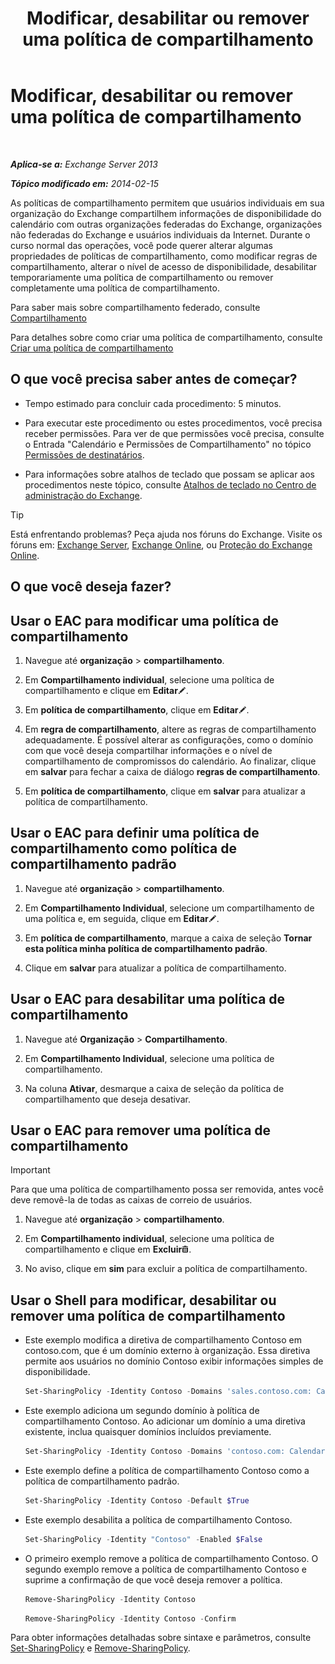 ﻿---
title: 'Modificar, desabilitar ou remover uma política de compartilhamento'
TOCTitle: Modificar, desabilitar ou remover uma política de compartilhamento
ms:assetid: 714af42d-ca29-4bb4-ac48-f0b3d4fd1c15
ms:mtpsurl: https://technet.microsoft.com/pt-br/library/JJ657460(v=EXCHG.150)
ms:contentKeyID: 50485915
ms.date: 05/22/2018
mtps_version: v=EXCHG.150
ms.translationtype: MT
---

# Modificar, desabilitar ou remover uma política de compartilhamento

 

_**Aplica-se a:** Exchange Server 2013_

_**Tópico modificado em:** 2014-02-15_

As políticas de compartilhamento permitem que usuários individuais em sua organização do Exchange compartilhem informações de disponibilidade do calendário com outras organizações federadas do Exchange, organizações não federadas do Exchange e usuários individuais da Internet. Durante o curso normal das operações, você pode querer alterar algumas propriedades de políticas de compartilhamento, como modificar regras de compartilhamento, alterar o nível de acesso de disponibilidade, desabilitar temporariamente uma política de compartilhamento ou remover completamente uma política de compartilhamento.

Para saber mais sobre compartilhamento federado, consulte [Compartilhamento](sharing-exchange-2013-help.md)

Para detalhes sobre como criar uma política de compartilhamento, consulte [Criar uma política de compartilhamento](create-a-sharing-policy-exchange-2013-help.md)

## O que você precisa saber antes de começar?

  - Tempo estimado para concluir cada procedimento: 5 minutos.

  - Para executar este procedimento ou estes procedimentos, você precisa receber permissões. Para ver de que permissões você precisa, consulte o Entrada "Calendário e Permissões de Compartilhamento" no tópico [Permissões de destinatários](recipients-permissions-exchange-2013-help.md).

  - Para informações sobre atalhos de teclado que possam se aplicar aos procedimentos neste tópico, consulte [Atalhos de teclado no Centro de administração do Exchange](keyboard-shortcuts-in-the-exchange-admin-center-exchange-online-protection-help.md).


> [!TIP]  
> Está enfrentando problemas? Peça ajuda nos fóruns do Exchange. Visite os fóruns em: <A href="https://go.microsoft.com/fwlink/p/?linkid=60612">Exchange Server</A>, <A href="https://go.microsoft.com/fwlink/p/?linkid=267542">Exchange Online</A>, ou <A href="https://go.microsoft.com/fwlink/p/?linkid=285351">Proteção do Exchange Online</A>.



## O que você deseja fazer?

## Usar o EAC para modificar uma política de compartilhamento

1.  Navegue até **organização** \> **compartilhamento**.

2.  Em **Compartilhamento individual**, selecione uma política de compartilhamento e clique em **Editar**![Ícone de edição](images/JJ218640.6f53ccb2-1f13-4c02-bea0-30690e6ea71d(EXCHG.150).gif "Ícone de edição").

3.  Em **política de compartilhamento**, clique em **Editar**![Ícone de edição](images/JJ218640.6f53ccb2-1f13-4c02-bea0-30690e6ea71d(EXCHG.150).gif "Ícone de edição").

4.  Em **regra de compartilhamento**, altere as regras de compartilhamento adequadamente. É possível alterar as configurações, como o domínio com que você deseja compartilhar informações e o nível de compartilhamento de compromissos do calendário. Ao finalizar, clique em **salvar** para fechar a caixa de diálogo **regras de compartilhamento**.

5.  Em **política de compartilhamento**, clique em **salvar** para atualizar a política de compartilhamento.

## Usar o EAC para definir uma política de compartilhamento como política de compartilhamento padrão

1.  Navegue até **organização** \> **compartilhamento**.

2.  Em **Compartilhamento Individual**, selecione um compartilhamento de uma política e, em seguida, clique em **Editar**![Ícone de edição](images/JJ218640.6f53ccb2-1f13-4c02-bea0-30690e6ea71d(EXCHG.150).gif "Ícone de edição").

3.  Em **política de compartilhamento**, marque a caixa de seleção **Tornar esta política minha política de compartilhamento padrão**.

4.  Clique em **salvar** para atualizar a política de compartilhamento.

## Usar o EAC para desabilitar uma política de compartilhamento

1.  Navegue até **Organização** \> **Compartilhamento**.

2.  Em **Compartilhamento Individual**, selecione uma política de compartilhamento.

3.  Na coluna **Ativar**, desmarque a caixa de seleção da política de compartilhamento que deseja desativar.

## Usar o EAC para remover uma política de compartilhamento


> [!IMPORTANT]  
> Para que uma política de compartilhamento possa ser removida, antes você deve removê-la de todas as caixas de correio de usuários.



1.  Navegue até **organização** \> **compartilhamento**.

2.  Em **Compartilhamento individual**, selecione uma política de compartilhamento e clique em **Excluir**![Excluir ícone](images/JJ673559.14f639f6-61e8-4418-bbfb-0db14de9d2f5(EXCHG.150).gif "Excluir ícone").

3.  No aviso, clique em **sim** para excluir a política de compartilhamento.

## Usar o Shell para modificar, desabilitar ou remover uma política de compartilhamento

  - Este exemplo modifica a diretiva de compartilhamento Contoso em contoso.com, que é um domínio externo à organização. Essa diretiva permite aos usuários no domínio Contoso exibir informações simples de disponibilidade.
    
    ```powershell
    Set-SharingPolicy -Identity Contoso -Domains 'sales.contoso.com: CalendarSharingFreeBusySimple'
    ```

  - Este exemplo adiciona um segundo domínio à política de compartilhamento Contoso. Ao adicionar um domínio a uma diretiva existente, inclua quaisquer domínios incluídos previamente.
    
    ```powershell
    Set-SharingPolicy -Identity Contoso -Domains 'contoso.com: CalendarSharingFreeBusySimple', 'atlanta.contoso.com: CalendarSharingFreeBusyReviewer', 'beijing.contoso.com: CalendarSharingFreeBusyReviewer'
    ```

  - Este exemplo define a política de compartilhamento Contoso como a política de compartilhamento padrão.
    
    ```powershell
    Set-SharingPolicy -Identity Contoso -Default $True
    ```

  - Este exemplo desabilita a política de compartilhamento Contoso.
    
    ```powershell
    Set-SharingPolicy -Identity "Contoso" -Enabled $False
    ```

  - O primeiro exemplo remove a política de compartilhamento Contoso. O segundo exemplo remove a política de compartilhamento Contoso e suprime a confirmação de que você deseja remover a política.
    
    ```powershell
    Remove-SharingPolicy -Identity Contoso
    ```

    ```powershell
    Remove-SharingPolicy -Identity Contoso -Confirm
    ```

Para obter informações detalhadas sobre sintaxe e parâmetros, consulte [Set-SharingPolicy](https://technet.microsoft.com/pt-br/library/dd297931\(v=exchg.150\)) e [Remove-SharingPolicy](https://technet.microsoft.com/pt-br/library/dd351071\(v=exchg.150\)).